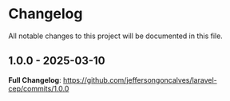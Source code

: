 # Changelog

All notable changes to this project will be documented in this file.

## 1.0.0 - 2025-03-10

**Full Changelog**: https://github.com/jeffersongoncalves/laravel-cep/commits/1.0.0
